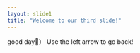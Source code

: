 ```yaml
---
layout: slide1
title: "Welcome to our third slide!"
---
```

good day:tada:）
Use the left arrow to go back!
